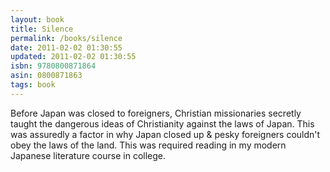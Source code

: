 ```yaml
---
layout: book
title: Silence
permalink: /books/silence
date: 2011-02-02 01:30:55
updated: 2011-02-02 01:30:55
isbn: 9780800871864
asin: 0800871863
tags: book
---
```

Before Japan was closed to foreigners, Christian missionaries secretly taught
the dangerous ideas of Christianity against the laws of Japan. This was
assuredly a factor in why Japan closed up & pesky foreigners couldn't obey
the laws of the land. This was required reading in my modern Japanese
literature course in college.
